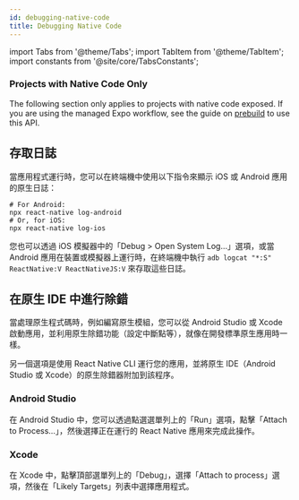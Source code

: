 ```yaml
---
id: debugging-native-code
title: Debugging Native Code
---
```


import Tabs from '@theme/Tabs'; import TabItem from '@theme/TabItem'; import constants from '@site/core/TabsConstants';

<div className="banner-native-code-required">
  <h3>Projects with Native Code Only</h3><p>
    The following section only applies to projects with native code exposed. If you are using the managed Expo workflow, see the guide on <a href="https://docs.expo.dev/workflow/prebuild/" target="_blank">prebuild</a> to use this API.</p>
</div>

## 存取日誌

當應用程式運行時，您可以在終端機中使用以下指令來顯示 iOS 或 Android 應用的原生日誌：

```shell
# For Android:
npx react-native log-android
# Or, for iOS:
npx react-native log-ios
```

您也可以透過 iOS 模擬器中的「Debug > Open System Log…」選項，或當 Android 應用在裝置或模擬器上運行時，在終端機中執行 `adb logcat "*:S" ReactNative:V ReactNativeJS:V` 來存取這些日誌。

## 在原生 IDE 中進行除錯

當處理原生程式碼時，例如編寫原生模組，您可以從 Android Studio 或 Xcode 啟動應用，並利用原生除錯功能（設定中斷點等），就像在開發標準原生應用時一樣。

另一個選項是使用 React Native CLI 運行您的應用，並將原生 IDE（Android Studio 或 Xcode）的原生除錯器附加到該程序。

### Android Studio

在 Android Studio 中，您可以透過點選選單列上的「Run」選項，點擊「Attach to Process…」，然後選擇正在運行的 React Native 應用來完成此操作。

### Xcode

在 Xcode 中，點擊頂部選單列上的「Debug」，選擇「Attach to process」選項，然後在「Likely Targets」列表中選擇應用程式。